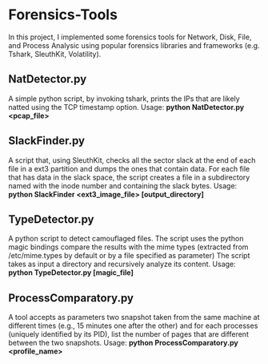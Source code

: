 # Forensics-Tools
In this project, I implemented some forensics tools for Network, Disk, File, and Process Analysic using popular forensics libraries and frameworks (e.g. Tshark, SleuthKit, Volatility).

NatDetector.py
--------------
A simple python script, by invoking tshark, prints the IPs that are likely natted using the TCP timestamp option. Usage: **python NatDetector.py <pcap_file>**

SlackFinder.py
--------------
A script that, using SleuthKit, checks all the sector slack at the end of each file in a ext3 partition and dumps the ones that contain data. For each file that has data in the slack space, the script creates a file in a subdirectory named with the inode number and containing the slack bytes. Usage: **python SlackFinder <ext3_image_file> [output_directory]**

TypeDetector.py
--------------
A python script to detect camouflaged files. The script uses the python magic bindings compare the results with the mime types (extracted from /etc/mime.types by default or by a file specified as parameter)
The script takes as input a directory and recursively analyze its content. Usage: **python TypeDetector.py <directory> [magic_file]**

ProcessComparatory.py
--------------
A tool accepts as parameters two snapshot taken from the same machine at different times (e.g., 15 minutes one after the other) and for each processes (uniquely identified by its PID), list the number of pages that are different between the two snapshots. Usage: **python ProcessComparatory.py <snapshot1> <snapshot2> <profile_name>**
